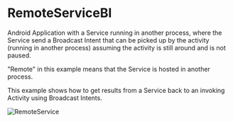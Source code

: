 RemoteServiceBI
===============

Android Application with a Service running in another process, where the Service send a Broadcast Intent that can be picked up by the activity (running in another process) assuming the activity is still around and is not paused.

"Remote" in this example means that the Service is hosted in another process.

This example shows how to get results from a Service back to an invoking Activity using Broadcast Intents.

![RemoteService](http://josejuansanchez.org/blogimages/android_remoteservice.png)
